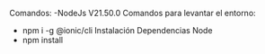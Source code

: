 Comandos:
-NodeJs V21.50.0
Comandos para levantar el entorno:
- npm i -g @ionic/cli
Instalación
Dependencias Node
- npm install
